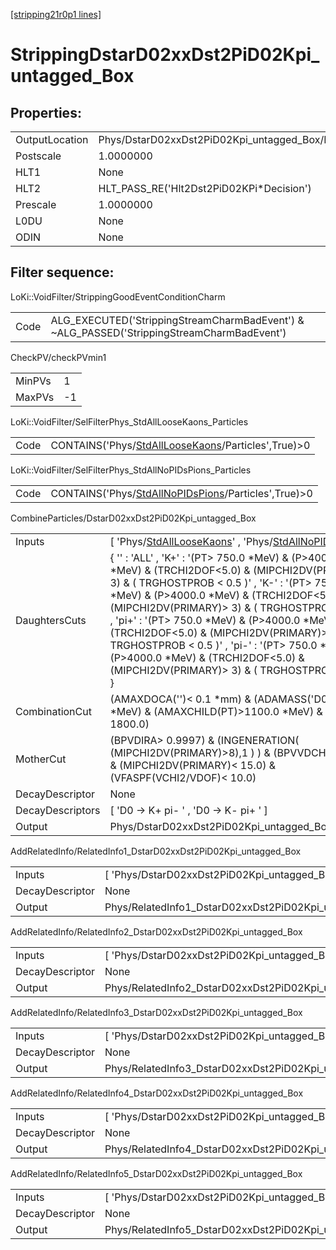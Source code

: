 [[stripping21r0p1 lines]](./stripping21r0p1-index)

# StrippingDstarD02xxDst2PiD02Kpi_untagged_Box

## Properties:

|                |                                                    |
|----------------|----------------------------------------------------|
| OutputLocation | Phys/DstarD02xxDst2PiD02Kpi_untagged_Box/Particles |
| Postscale      | 1.0000000                                          |
| HLT1           | None                                               |
| HLT2           | HLT_PASS_RE('Hlt2Dst2PiD02KPi\*Decision')          |
| Prescale       | 1.0000000                                          |
| L0DU           | None                                               |
| ODIN           | None                                               |

## Filter sequence:

LoKi::VoidFilter/StrippingGoodEventConditionCharm

|      |                                                                                            |
|------|--------------------------------------------------------------------------------------------|
| Code | ALG_EXECUTED('StrippingStreamCharmBadEvent') & ~ALG_PASSED('StrippingStreamCharmBadEvent') |

CheckPV/checkPVmin1

|        |     |
|--------|-----|
| MinPVs | 1   |
| MaxPVs | -1  |

LoKi::VoidFilter/SelFilterPhys_StdAllLooseKaons_Particles

|      |                                                                                                           |
|------|-----------------------------------------------------------------------------------------------------------|
| Code | CONTAINS('Phys/[StdAllLooseKaons](./stripping21r0p1-commonparticles-stdallloosekaons)/Particles',True)\>0 |

LoKi::VoidFilter/SelFilterPhys_StdAllNoPIDsPions_Particles

|      |                                                                                                             |
|------|-------------------------------------------------------------------------------------------------------------|
| Code | CONTAINS('Phys/[StdAllNoPIDsPions](./stripping21r0p1-commonparticles-stdallnopidspions)/Particles',True)\>0 |

CombineParticles/DstarD02xxDst2PiD02Kpi_untagged_Box

|                  |                                                                                                                                                                                                                                                                                                                                                                                                                                                                                                                      |
|------------------|----------------------------------------------------------------------------------------------------------------------------------------------------------------------------------------------------------------------------------------------------------------------------------------------------------------------------------------------------------------------------------------------------------------------------------------------------------------------------------------------------------------------|
| Inputs           | [ 'Phys/[StdAllLooseKaons](./stripping21r0p1-commonparticles-stdallloosekaons)' , 'Phys/[StdAllNoPIDsPions](./stripping21r0p1-commonparticles-stdallnopidspions)' ]                                                                                                                                                                                                                                                                                                                                                |
| DaughtersCuts    | { '' : 'ALL' , 'K+' : '(PT\> 750.0 \*MeV) & (P\>4000.0 \*MeV) & (TRCHI2DOF\<5.0) & (MIPCHI2DV(PRIMARY)\> 3) & ( TRGHOSTPROB \< 0.5 )' , 'K-' : '(PT\> 750.0 \*MeV) & (P\>4000.0 \*MeV) & (TRCHI2DOF\<5.0) & (MIPCHI2DV(PRIMARY)\> 3) & ( TRGHOSTPROB \< 0.5 )' , 'pi+' : '(PT\> 750.0 \*MeV) & (P\>4000.0 \*MeV) & (TRCHI2DOF\<5.0) & (MIPCHI2DV(PRIMARY)\> 3) & ( TRGHOSTPROB \< 0.5 )' , 'pi-' : '(PT\> 750.0 \*MeV) & (P\>4000.0 \*MeV) & (TRCHI2DOF\<5.0) & (MIPCHI2DV(PRIMARY)\> 3) & ( TRGHOSTPROB \< 0.5 )' } |
| CombinationCut   | (AMAXDOCA('')\< 0.1 \*mm) & (ADAMASS('D0')\< 70.0 \*MeV) & (AMAXCHILD(PT)\>1100.0 \*MeV) & (APT\> 1800.0)                                                                                                                                                                                                                                                                                                                                                                                                            |
| MotherCut        | (BPVDIRA\> 0.9997) & (INGENERATION( (MIPCHI2DV(PRIMARY)\>8),1 ) ) & (BPVVDCHI2\> 20.0) & (MIPCHI2DV(PRIMARY)\< 15.0) & (VFASPF(VCHI2/VDOF)\< 10.0)                                                                                                                                                                                                                                                                                                                                                                   |
| DecayDescriptor  | None                                                                                                                                                                                                                                                                                                                                                                                                                                                                                                                 |
| DecayDescriptors | [ 'D0 -\> K+ pi- ' , 'D0 -\> K- pi+ ' ]                                                                                                                                                                                                                                                                                                                                                                                                                                                                            |
| Output           | Phys/DstarD02xxDst2PiD02Kpi_untagged_Box/Particles                                                                                                                                                                                                                                                                                                                                                                                                                                                                   |

AddRelatedInfo/RelatedInfo1_DstarD02xxDst2PiD02Kpi_untagged_Box

|                 |                                                                 |
|-----------------|-----------------------------------------------------------------|
| Inputs          | [ 'Phys/DstarD02xxDst2PiD02Kpi_untagged_Box' ]                |
| DecayDescriptor | None                                                            |
| Output          | Phys/RelatedInfo1_DstarD02xxDst2PiD02Kpi_untagged_Box/Particles |

AddRelatedInfo/RelatedInfo2_DstarD02xxDst2PiD02Kpi_untagged_Box

|                 |                                                                 |
|-----------------|-----------------------------------------------------------------|
| Inputs          | [ 'Phys/DstarD02xxDst2PiD02Kpi_untagged_Box' ]                |
| DecayDescriptor | None                                                            |
| Output          | Phys/RelatedInfo2_DstarD02xxDst2PiD02Kpi_untagged_Box/Particles |

AddRelatedInfo/RelatedInfo3_DstarD02xxDst2PiD02Kpi_untagged_Box

|                 |                                                                 |
|-----------------|-----------------------------------------------------------------|
| Inputs          | [ 'Phys/DstarD02xxDst2PiD02Kpi_untagged_Box' ]                |
| DecayDescriptor | None                                                            |
| Output          | Phys/RelatedInfo3_DstarD02xxDst2PiD02Kpi_untagged_Box/Particles |

AddRelatedInfo/RelatedInfo4_DstarD02xxDst2PiD02Kpi_untagged_Box

|                 |                                                                 |
|-----------------|-----------------------------------------------------------------|
| Inputs          | [ 'Phys/DstarD02xxDst2PiD02Kpi_untagged_Box' ]                |
| DecayDescriptor | None                                                            |
| Output          | Phys/RelatedInfo4_DstarD02xxDst2PiD02Kpi_untagged_Box/Particles |

AddRelatedInfo/RelatedInfo5_DstarD02xxDst2PiD02Kpi_untagged_Box

|                 |                                                                 |
|-----------------|-----------------------------------------------------------------|
| Inputs          | [ 'Phys/DstarD02xxDst2PiD02Kpi_untagged_Box' ]                |
| DecayDescriptor | None                                                            |
| Output          | Phys/RelatedInfo5_DstarD02xxDst2PiD02Kpi_untagged_Box/Particles |
